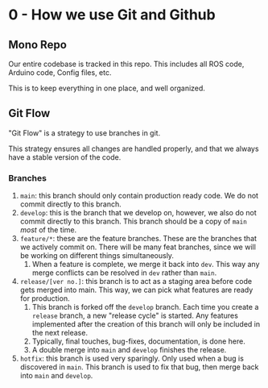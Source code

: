 # 0 - How we use Git and Github

## Mono Repo

Our entire codebase is tracked in this repo. This includes all ROS code, Arduino code, Config files, etc.

This is to keep everything in one place, and well organized.

## Git Flow

"Git Flow" is a strategy to use branches in git.

This strategy ensures all changes are handled properly, and that we always have a stable version of the code.

### Branches

1. `main`: this branch should only contain production ready code. We do not commit directly to this branch.
2. `develop`: this is the branch that we develop on, however, we also do not commit directly to this branch. This branch should be a copy of `main` *most* of the time.
3. `feature/*`: these are the feature branches. These are the branches that we actively commit on. There will be many feat branches, since we will be working on different things simultaneously.
	1. When a feature is complete, we merge it back into `dev`. This way any merge conflicts can be resolved in `dev` rather than `main`.
4. `release/[ver no.]`: this branch is to act as a staging area before code gets merged into main. This way, we can pick what features are ready for production.
	1. This branch is forked off the `develop` branch. Each time you create a `release` branch, a new "release cycle" is started. Any features implemented after the creation of this branch will only be included in the next release.
	2. Typically, final touches, bug-fixes, documentation, is done here.
	3. A double merge into `main` and `develop` finishes the release.
5. `hotfix`: this branch is used very sparingly. Only used when a bug is discovered in `main`. This branch is used to fix that bug, then merge back into `main` and `develop`.

